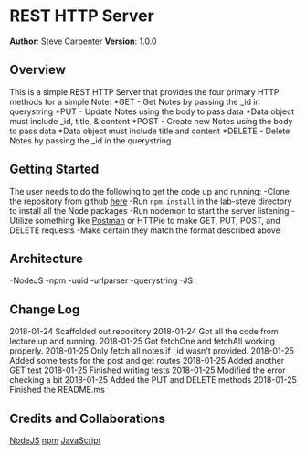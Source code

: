 # REST HTTP Server

**Author**: Steve Carpenter
**Version**: 1.0.0

## Overview
This is a simple REST HTTP Server that provides the four primary HTTP methods for a simple Note:
*GET - Get Notes by passing the \_id in querystring
*PUT - Update Notes using the body to pass data
  *Data object must include \_id, title, & content
*POST - Create new Notes using the body to pass data
  *Data object must include title and content
*DELETE - Delete Notes by passing the \_id in the querystring

## Getting Started
The user needs to do the following to get the code up and running:
-Clone the repository from github [here](https://github.com/stevegcarpenter/08-rest-http)
-Run `npm install` in the lab-steve directory to install all the Node packages
-Run nodemon to start the server listening
-Utilize something like [Postman](https://www.getpostman.com/) or HTTPie to make GET, PUT, POST, and DELETE requests
  -Make certain they match the format described above

## Architecture
-NodeJS
-npm
-uuid
-urlparser
-querystring
-JS

## Change Log
2018-01-24 Scaffolded out repository
2018-01-24 Got all the code from lecture up and running.
2018-01-25 Got fetchOne and fetchAll working properly.
2018-01-25 Only fetch all notes if _id wasn't provided.
2018-01-25 Added some tests for the post and get routes
2018-01-25 Added another GET test
2018-01-25 Finished writing tests
2018-01-25 Modified the error checking a bit
2018-01-25 Added the PUT and DELETE methods
2018-01-25 Finished the README.ms

## Credits and Collaborations
[NodeJS](https://nodejs.org)
[npm](https://www.npmjs.com/)
[JavaScript](https://www.javascript.com/)

